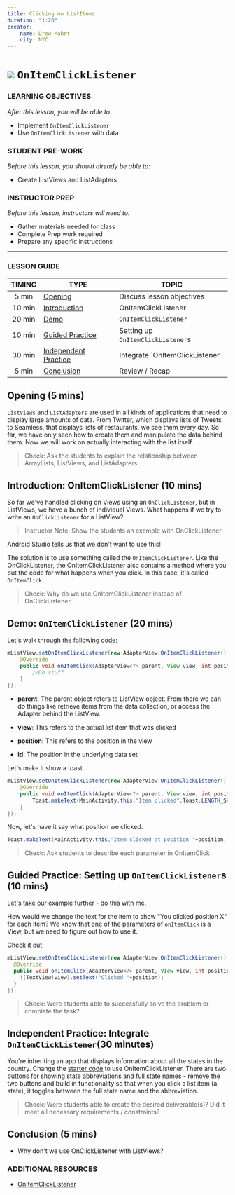 ```yaml
---
title: Clicking on ListItems
duration: "1:20"
creator:
    name: Drew Mahrt
    city: NYC
---
```


# ![](https://ga-dash.s3.amazonaws.com/production/assets/logo-9f88ae6c9c3871690e33280fcf557f33.png) `OnItemClickListener`


### LEARNING OBJECTIVES
*After this lesson, you will be able to:*
- Implement `OnItemClickListener`
- Use `OnItemClickListener` with data

### STUDENT PRE-WORK
*Before this lesson, you should already be able to:*
- Create ListViews and ListAdapters

### INSTRUCTOR PREP
*Before this lesson, instructors will need to:*
- Gather materials needed for class
- Complete Prep work required
- Prepare any specific instructions

---


### LESSON GUIDE

| TIMING  | TYPE  | TOPIC  |
|:-:|---|---|
| 5 min  | [Opening](#opening-5-mins)  | Discuss lesson objectives |
| 10 min  | [Introduction](#introduction-onitemclicklistener-10-mins)  | OnItemClickListener |
| 20 min  | [Demo](#demo-onitemclicklistener-20-mins)  | `OnItemClickListener` |
| 10 min  | [Guided Practice](#guided-practice-setting-up-onitemclicklisteners-10-mins)  | Setting up `OnItemClickListener`s |
| 30 min  | [Independent Practice](#independent-practice-integrate-onitemclicklistener30-minutes)  | Integrate `OnItemClickListener |
| 5 min  | [Conclusion](#conclusion-5-mins)  | Review / Recap |
<a name="opening"></a>
## Opening (5 mins)


`ListViews` and `ListAdapters` are used in all kinds of applications that need to display large amounts of data. From Twitter, which displays lists of Tweets, to Seamless, that displays lists of restaurants, we see them every day. So far, we have only seen how to create them and manipulate the data behind them. Now we will work on actually interacting with the list itself.

> Check: Ask the students to explain the relationship between ArrayLists, ListViews, and ListAdapters.



<a name="introduction"></a>
## Introduction: OnItemClickListener (10 mins)

So far we've handled clicking on Views using an `OnClickListener`, but in ListViews, we have a bunch of individual Views. What happens if we try to write an `OnClickListener` for a ListView?

> Instructor Note: Show the students an example with OnClickListener

Android Studio tells us that we don't want to use this!

The solution is to use something called the `OnItemClickListener`. Like the OnClickListener, the OnItemClickListener also contains a method where you put the code for what happens when you click. In this case, it's called `OnItemClick`.

> Check: Why do we use OnItemClickListener instead of OnClickListener



<a name="demo"></a>
## Demo: `OnItemClickListener` (20 mins)

Let's walk through the following code:

```java
mListView.setOnItemClickListener(new AdapterView.OnItemClickListener() {
    @Override
    public void onItemClick(AdapterView<?> parent, View view, int position, long id) {
        //Do stuff
    }
});
```

- **parent**: The parent object refers to ListView object. From there we can do things like retrieve items from the data collection, or access the Adapter behind the ListView.

- **view**: This refers to the actual list item that was clicked

- **position**: This refers to the position in the view

- **id**: The position in the underlying data set

Let's make it show a toast.

```java
mListView.setOnItemClickListener(new AdapterView.OnItemClickListener() {
    @Override
    public void onItemClick(AdapterView<?> parent, View view, int position, long id) {
        Toast.makeText(MainActivity.this,"Item clicked",Toast.LENGTH_SHORT).show();
    }
});
```

Now, let's have it say what position we clicked.

```java
Toast.makeText(MainActivity.this,"Item clicked at position "+position,Toast.LENGTH_SHORT).show();
```

> Check: Ask students to describe each parameter in OnItemClick



<a name="guided-practice"></a>
## Guided Practice: Setting up `OnItemClickListener`s (10 mins)

Let's take our example further - do this with me.

How would we change the text for the item to show "You clicked position X" for each item? We know that one of the parameters of `onItemClick` is a View, but we need to figure out how to use it.

Check it out:

```java
mListView.setOnItemClickListener(new AdapterView.OnItemClickListener() {
  @Override
  public void onItemClick(AdapterView<?> parent, View view, int position, long id) {
    ((TextView)view).setText("Clicked "+position);
  }
});
```

> Check: Were students able to successfully solve the problem or complete the task?


<a name="ind-practice"></a>
## Independent Practice: Integrate `OnItemClickListener`(30 minutes)

You're inheriting an app that displays information about all the states in the country.  Change the [starter code](starter-code) to use OnItemClickListener. There are two buttons for showing state abbreviations and full state names - remove the two buttons and build in functionality so that when you click a list item (a state), it toggles between the full state name and the abbreviation.

> Check: Were students able to create the desired deliverable(s)? Did it meet all necessary requirements / constraints?



<a name="conclusion"></a>
## Conclusion (5 mins)

- Why don't we use OnClickListener with ListViews?


### ADDITIONAL RESOURCES
- [OnItemClickListener](http://developer.android.com/reference/android/widget/AdapterView.OnItemClickListener.html)
